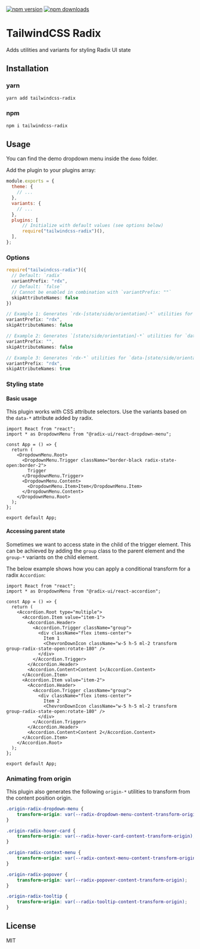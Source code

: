 [![npm version](https://img.shields.io/npm/v/tailwindcss-radix.svg)](https://www.npmjs.com/package/tailwindcss-radix)
[![npm downloads](https://img.shields.io/npm/dm/tailwindcss-radix.svg)](https://www.npmjs.com/package/tailwindcss-radix)

# TailwindCSS Radix

Adds utilities and variants for styling Radix UI state

## Installation

### yarn

```sh
yarn add tailwindcss-radix
```

### npm

```sh
npm i tailwindcss-radix
```

## Usage

You can find the demo dropdown menu inside the `demo` folder.

Add the plugin to your plugins array:

```js
module.exports = {
  theme: {
    // ...
  },
  variants: {
    // ...
  },
  plugins: [
      // Initialize with default values (see options below)
      require("tailwindcss-radix")(),
  ],
};
```

### Options

```ts
require("tailwindcss-radix")({
  // Default: `radix`
  variantPrefix: "rdx",
  // Default: `false`
  // Cannot be enabled in combination with `variantPrefix: ""`
  skipAttributeNames: false
})
```

```ts
// Example 1: Generates `rdx-[state/side/orientation]-*` utilities for `data-[state/side/orientation]="*"`
variantPrefix: "rdx",
skipAttributeNames: false

// Example 2: Generates `[state/side/orientation]-*` utilities for `data-[state/side/orientation]="*"`
variantPrefix: "",
skipAttributeNames: false

// Example 3: Generates `rdx-*` utilities for `data-[state/side/orientation]="*"`
variantPrefix: "rdx",
skipAttributeNames: true
```

### Styling state

#### Basic usage

This plugin works with CSS attribute selectors. Use the variants based on the `data-*` attribute added by radix.

```tsx
import React from "react";
import * as DropdownMenu from "@radix-ui/react-dropdown-menu";

const App = () => {
  return (
    <DropdownMenu.Root>
      <DropdownMenu.Trigger className="border-black radix-state-open:border-2">
        Trigger
      </DropdownMenu.Trigger>
      <DropdownMenu.Content>
        <DropdownMenu.Item>Item</DropdownMenu.Item>
      </DropdownMenu.Content>
    </DropdownMenu.Root>  
  );
};

export default App;
```

#### Accessing parent state

Sometimes we want to access state in the child of the trigger element. This can be achieved by adding the `group` class to the parent element and the `group-*` variants on the child element.

The below example shows how you can apply a conditional transform for a radix `Accordion`:

```tsx
import React from "react";
import * as DropdownMenu from "@radix-ui/react-accordion";

const App = () => {
  return (
    <Accordion.Root type="multiple">
      <Accordion.Item value="item-1">
        <Accordion.Header>
          <Accordion.Trigger className="group">
            <div className="flex items-center">
              Item 1
              <ChevronDownIcon className="w-5 h-5 ml-2 transform group-radix-state-open:rotate-180" />
            </div>
          </Accordion.Trigger>
        </Accordion.Header>
        <Accordion.Content>Content 1</Accordion.Content>
      </Accordion.Item>
      <Accordion.Item value="item-2">
        <Accordion.Header>
          <Accordion.Trigger className="group">
            <div className="flex items-center">
              Item 2
              <ChevronDownIcon className="w-5 h-5 ml-2 transform group-radix-state-open:rotate-180" />
            </div>
          </Accordion.Trigger>
        </Accordion.Header>
        <Accordion.Content>Content 2</Accordion.Content>
      </Accordion.Item>
    </Accordion.Root> 
  );
};

export default App;
```

### Animating from origin

This plugin also generates the following `origin-*` utilities to transform from the content position origin.

```css
.origin-radix-dropdown-menu {
    transform-origin: var(--radix-dropdown-menu-content-transform-origin);
}

.origin-radix-hover-card {
    transform-origin: var(--radix-hover-card-content-transform-origin);
}

.origin-radix-context-menu {
    transform-origin: var(--radix-context-menu-content-transform-origin);
}

.origin-radix-popover {
    transform-origin: var(--radix-popover-content-transform-origin);
}

.origin-radix-tooltip {
    transform-origin: var(--radix-tooltip-content-transform-origin);
}
```

## License

MIT
